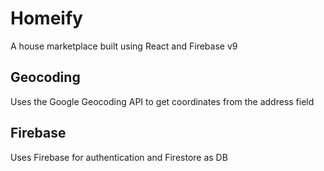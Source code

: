 # Homeify
A house marketplace built using React and Firebase v9

## Geocoding
Uses the Google Geocoding API to get coordinates from the address field

## Firebase
Uses Firebase for authentication and Firestore as DB
